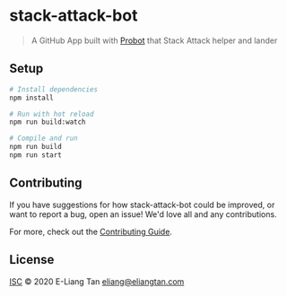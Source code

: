 # stack-attack-bot

> A GitHub App built with [Probot](https://github.com/probot/probot) that Stack Attack helper and lander

## Setup

```sh
# Install dependencies
npm install

# Run with hot reload
npm run build:watch

# Compile and run
npm run build
npm run start
```

## Contributing

If you have suggestions for how stack-attack-bot could be improved, or want to report a bug, open an issue! We'd love all and any contributions.

For more, check out the [Contributing Guide](CONTRIBUTING.md).

## License

[ISC](LICENSE) © 2020 E-Liang Tan <eliang@eliangtan.com>
